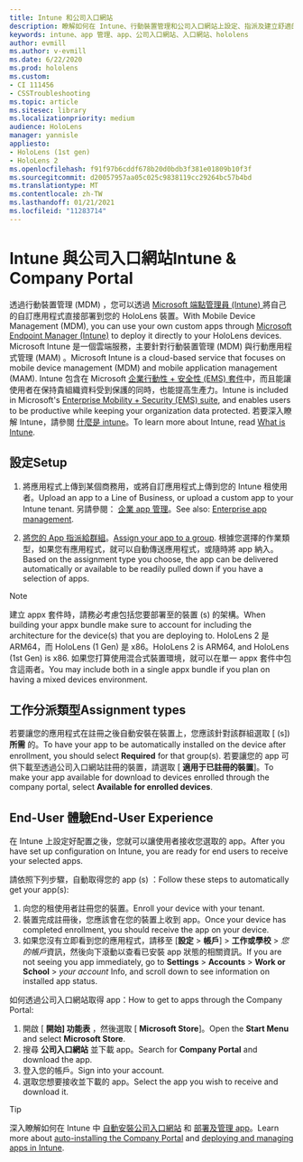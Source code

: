```yaml
---
title: Intune 和公司入口網站
description: 瞭解如何在 Intune、行動裝置管理和公司入口網站上設定、指派及建立舒適的使用者體驗。
keywords: intune、app 管理、app、公司入口網站、入口網站、hololens
author: evmill
ms.author: v-evmill
ms.date: 6/22/2020
ms.prod: hololens
ms.custom:
- CI 111456
- CSSTroubleshooting
ms.topic: article
ms.sitesec: library
ms.localizationpriority: medium
audience: HoloLens
manager: yannisle
appliesto:
- HoloLens (1st gen)
- HoloLens 2
ms.openlocfilehash: f91f97b6cddf678b20d0bdb3f381e01809b10f3f
ms.sourcegitcommit: d20057957aa05c025c9838119cc29264bc57b4bd
ms.translationtype: MT
ms.contentlocale: zh-TW
ms.lasthandoff: 01/21/2021
ms.locfileid: "11283714"
---
```

# <span data-ttu-id="d192a-104">Intune 與公司入口網站</span><span class="sxs-lookup"><span data-stu-id="d192a-104">Intune & Company Portal</span></span>

<span data-ttu-id="d192a-105">透過行動裝置管理 (MDM) ，您可以透過 [Microsoft 端點管理員 (Intune) ](https://docs.microsoft.com/intune/windows-holographic-for-business) 將自己的自訂應用程式直接部署到您的 HoloLens 裝置。</span><span class="sxs-lookup"><span data-stu-id="d192a-105">With Mobile Device Management (MDM), you can use your own custom apps through [Microsoft Endpoint Manager (Intune)](https://docs.microsoft.com/intune/windows-holographic-for-business) to deploy it directly to your HoloLens devices.</span></span> <span data-ttu-id="d192a-106">Microsoft Intune 是一個雲端服務，主要針對行動裝置管理 (MDM) 與行動應用程式管理 (MAM) 。</span><span class="sxs-lookup"><span data-stu-id="d192a-106">Microsoft Intune is a cloud-based service that focuses on mobile device management (MDM) and mobile application management (MAM).</span></span> <span data-ttu-id="d192a-107">Intune 包含在 Microsoft [企業行動性 + 安全性 (EMS) 套件](https://www.microsoft.com/microsoft-365/enterprise-mobility-security)中，而且能讓使用者在保持貴組織資料受到保護的同時，也能提高生產力。</span><span class="sxs-lookup"><span data-stu-id="d192a-107">Intune is included in Microsoft's [Enterprise Mobility + Security (EMS) suite](https://www.microsoft.com/microsoft-365/enterprise-mobility-security), and enables users to be productive while keeping your organization data protected.</span></span> <span data-ttu-id="d192a-108">若要深入瞭解 Intune，請參閱 [什麼是 intune](https://docs.microsoft.com/mem/intune/fundamentals/what-is-intune)。</span><span class="sxs-lookup"><span data-stu-id="d192a-108">To learn more about Intune, read [What is Intune](https://docs.microsoft.com/mem/intune/fundamentals/what-is-intune).</span></span>

## <span data-ttu-id="d192a-109">設定</span><span class="sxs-lookup"><span data-stu-id="d192a-109">Setup</span></span>

1. <span data-ttu-id="d192a-110">將應用程式上傳到某個商務用，或將自訂應用程式上傳到您的 Intune 租使用者。</span><span class="sxs-lookup"><span data-stu-id="d192a-110">Upload an app to a Line of Business, or upload a custom app to your Intune tenant.</span></span> <span data-ttu-id="d192a-111">另請參閱： [企業 app 管理](https://docs.microsoft.com/windows/client-management/mdm/enterprise-app-management)。</span><span class="sxs-lookup"><span data-stu-id="d192a-111">See also: [Enterprise app management](https://docs.microsoft.com/windows/client-management/mdm/enterprise-app-management).</span></span>

2. <span data-ttu-id="d192a-112">[將您的 App 指派給群組](https://docs.microsoft.com/mem/intune/apps/apps-deploy)。</span><span class="sxs-lookup"><span data-stu-id="d192a-112">[Assign your app to a group](https://docs.microsoft.com/mem/intune/apps/apps-deploy).</span></span> <span data-ttu-id="d192a-113">根據您選擇的作業類型，如果您有應用程式，就可以自動傳送應用程式，或隨時將 app 納入。</span><span class="sxs-lookup"><span data-stu-id="d192a-113">Based on the assignment type you choose, the app can be delivered automatically or available to be readily pulled down if you have a selection of apps.</span></span>

> [!NOTE]
> <span data-ttu-id="d192a-114">建立 appx 套件時，請務必考慮包括您要部署至的裝置 (s) 的架構。</span><span class="sxs-lookup"><span data-stu-id="d192a-114">When building your appx bundle make sure to account for including the architecture for the device(s) that you are deploying to.</span></span> <span data-ttu-id="d192a-115">HoloLens 2 是 ARM64，而 HoloLens (1 Gen) 是 x86。</span><span class="sxs-lookup"><span data-stu-id="d192a-115">HoloLens 2 is ARM64, and HoloLens (1st Gen) is x86.</span></span> <span data-ttu-id="d192a-116">如果您打算使用混合式裝置環境，就可以在單一 appx 套件中包含這兩者。</span><span class="sxs-lookup"><span data-stu-id="d192a-116">You may include both in a single appx bundle if you plan on having a mixed devices environment.</span></span>

## <span data-ttu-id="d192a-117">工作分派類型</span><span class="sxs-lookup"><span data-stu-id="d192a-117">Assignment types</span></span>

<span data-ttu-id="d192a-118">若要讓您的應用程式在註冊之後自動安裝在裝置上，您應該針對該群組選取 [ (s]) **所需** 的。</span><span class="sxs-lookup"><span data-stu-id="d192a-118">To have your app to be automatically installed on the device after enrollment, you should select **Required** for that group(s).</span></span>
<span data-ttu-id="d192a-119">若要讓您的 app 可供下載至透過公司入口網站註冊的裝置，請選取 [ **適用于已註冊的裝置**]。</span><span class="sxs-lookup"><span data-stu-id="d192a-119">To make your app available for download to devices enrolled through the company portal, select **Available for enrolled devices**.</span></span>

## <span data-ttu-id="d192a-120">End-User 體驗</span><span class="sxs-lookup"><span data-stu-id="d192a-120">End-User Experience</span></span>

<span data-ttu-id="d192a-121">在 Intune 上設定好配置之後，您就可以讓使用者接收您選取的 app。</span><span class="sxs-lookup"><span data-stu-id="d192a-121">After you have set up configuration on Intune, you are ready for end users to receive your selected apps.</span></span>

<span data-ttu-id="d192a-122">請依照下列步驟，自動取得您的 app (s) ：</span><span class="sxs-lookup"><span data-stu-id="d192a-122">Follow these steps to automatically get your app(s):</span></span>

1. <span data-ttu-id="d192a-123">向您的租使用者註冊您的裝置。</span><span class="sxs-lookup"><span data-stu-id="d192a-123">Enroll your device with your tenant.</span></span>
2. <span data-ttu-id="d192a-124">裝置完成註冊後，您應該會在您的裝置上收到 app。</span><span class="sxs-lookup"><span data-stu-id="d192a-124">Once your device has completed enrollment, you should receive the app on your device.</span></span>
3. <span data-ttu-id="d192a-125">如果您沒有立即看到您的應用程式，請移至 [**設定**  >  **帳戶**]  >  **工作或學校**  >  *您的帳戶*資訊，然後向下滾動以查看已安裝 app 狀態的相關資訊。</span><span class="sxs-lookup"><span data-stu-id="d192a-125">If you are not seeing you app immediately, go to **Settings** > **Accounts** > **Work or School** > *your account* Info, and scroll down to see information on installed app status.</span></span>

<span data-ttu-id="d192a-126">如何透過公司入口網站取得 app：</span><span class="sxs-lookup"><span data-stu-id="d192a-126">How to get to apps through the Company Portal:</span></span>

1. <span data-ttu-id="d192a-127">開啟 [ **開始] 功能表** ，然後選取 [ **Microsoft Store**]。</span><span class="sxs-lookup"><span data-stu-id="d192a-127">Open the **Start Menu** and select **Microsoft Store**.</span></span>
2. <span data-ttu-id="d192a-128">搜尋 **公司入口網站** 並下載 app。</span><span class="sxs-lookup"><span data-stu-id="d192a-128">Search for **Company Portal** and download the app.</span></span>
3. <span data-ttu-id="d192a-129">登入您的帳戶。</span><span class="sxs-lookup"><span data-stu-id="d192a-129">Sign into your account.</span></span>
4. <span data-ttu-id="d192a-130">選取您想要接收並下載的 app。</span><span class="sxs-lookup"><span data-stu-id="d192a-130">Select the app you wish to receive and download it.</span></span>

> [!Tip]
> <span data-ttu-id="d192a-131">深入瞭解如何在 Intune 中 [自動安裝公司入口網站](https://docs.microsoft.com/mem/intune/apps/company-portal-app) 和 [部署及管理 app](https://docs.microsoft.com/mem/intune/fundamentals/windows-holographic-for-business#deploy-and-manage-apps)。</span><span class="sxs-lookup"><span data-stu-id="d192a-131">Learn more about [auto-installing the Company Portal](https://docs.microsoft.com/mem/intune/apps/company-portal-app) and [deploying and managing apps in Intune](https://docs.microsoft.com/mem/intune/fundamentals/windows-holographic-for-business#deploy-and-manage-apps).</span></span>
